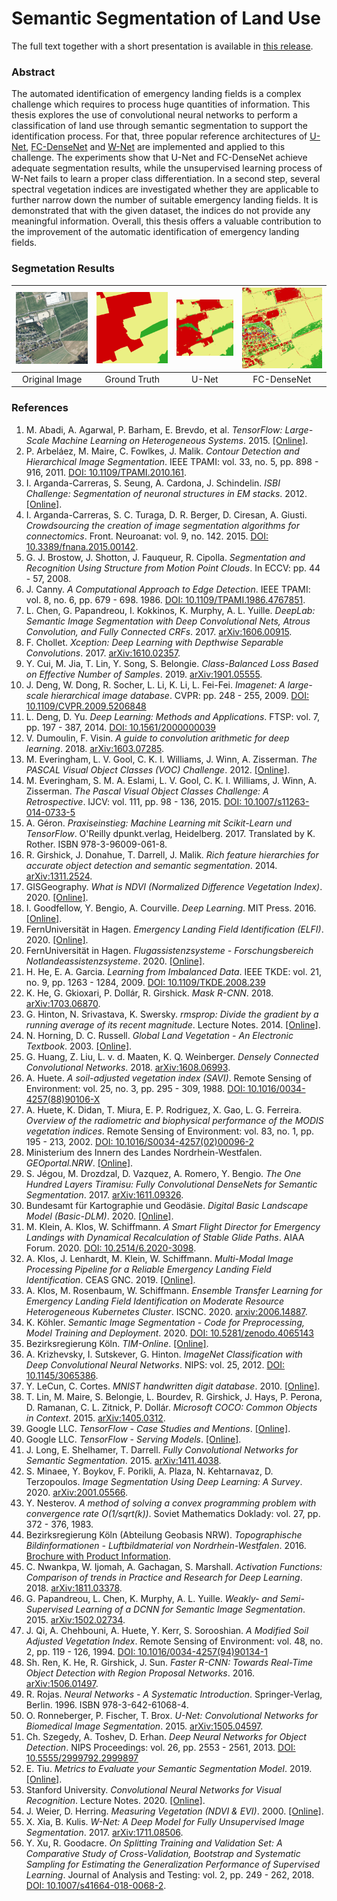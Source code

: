 # Semantic Segmentation of Land Use
The full text together with a short presentation is available in [this release](https://github.com/SchiffFlieger/semantic-segmentation-master-thesis/releases/tag/v255).

### Abstract
The automated identification of emergency landing fields is a complex challenge which requires to process huge quantities of information.
This thesis explores the use of convolutional neural networks to perform a classification of land use through semantic segmentation to support the identification process.
For that, three popular reference architectures of [U-Net](https://arxiv.org/abs/1505.04597), [FC-DenseNet](https://arxiv.org/abs/1611.09326) and [W-Net](https://arxiv.org/abs/1711.08506) are implemented and applied to this challenge.
The experiments show that U-Net and FC-DenseNet achieve adequate segmentation results, while the unsupervised learning process of W-Net fails to learn a proper class differentiation.
In a second step, several spectral vegetation indices are investigated whether they are applicable to further narrow down the number of suitable emergency landing fields.
It is demonstrated that with the given dataset, the indices do not provide any meaningful information.
Overall, this thesis offers a valuable contribution to the improvement of the automatic identification of emergency landing fields.

### Segmetation Results
| ![image](https://github.com/SchiffFlieger/semantic-segmentation-master-thesis/blob/master/latex/images/segmentation_discussion/images/1.png) | ![label](https://github.com/SchiffFlieger/semantic-segmentation-master-thesis/blob/master/latex/images/segmentation_discussion/labels/1.png) | ![unet](https://github.com/SchiffFlieger/semantic-segmentation-master-thesis/blob/master/latex/images/segmentation_discussion/unet/1.png) | ![densenet](https://github.com/SchiffFlieger/semantic-segmentation-master-thesis/blob/master/latex/images/segmentation_discussion/densenet/1.png) |
|:---:|:---:|:---:|:---:|
| Original Image | Ground Truth | U-Net | FC-DenseNet |

### References
1. M. Abadi, A. Agarwal, P. Barham, E. Brevdo, et al. _TensorFlow: Large-Scale Machine Learning on Heterogeneous Systems_. 2015. [[Online]](https://tensorflow.org).
1. P. Arbeláez, M. Maire, C. Fowlkes, J. Malik. _Contour Detection and Hierarchical Image Segmentation_. IEEE TPAMI: vol. 33, no. 5, pp. 898 - 916, 2011. [DOI: 10.1109/TPAMI.2010.161](https://doi.org/10.1109/tpami.2010.161).
1. I. Arganda-Carreras, S. Seung, A. Cardona, J. Schindelin. _ISBI Challenge: Segmentation of neuronal structures in EM stacks_. 2012. [[Online]](http://brainiac2.mit.edu/isbi_challenge/).
1. I. Arganda-Carreras, S. C. Turaga, D. R. Berger, D. Ciresan, A. Giusti. _Crowdsourcing the creation of image segmentation algorithms for connectomics_. Front. Neuroanat: vol. 9, no. 142. 2015. [DOI: 10.3389/fnana.2015.00142](https://doi.org/10.3389/fnana.2015.00142).
1. G. J. Brostow, J. Shotton, J. Fauqueur, R. Cipolla. _Segmentation and Recognition Using Structure from Motion Point Clouds_. In ECCV: pp. 44 - 57, 2008.
1. J. Canny. _A Computational Approach to Edge Detection_. IEEE TPAMI: vol. 8, no. 6, pp. 679 - 698. 1986. [DOI: 10.1109/TPAMI.1986.4767851](https://doi.org/10.1109/TPAMI.1986.4767851). 
1. L. Chen, G. Papandreou, I. Kokkinos, K. Murphy, A. L. Yuille. _DeepLab: Semantic Image Segmentation with Deep Convolutional Nets, Atrous Convolution, and Fully Connected CRFs_. 2017. [arXiv:1606.00915](https://arxiv.org/abs/1606.00915).
1. F. Chollet. _Xception: Deep Learning with Depthwise Separable Convolutions_. 2017. [arXiv:1610.02357](https://arxiv.org/abs/1610.02357).
1. Y. Cui, M. Jia, T. Lin, Y. Song, S. Belongie. _Class-Balanced Loss Based on Effective Number of Samples_. 2019. [arXiv:1901.05555](https://arxiv.org/abs/1901.05555).
1. J. Deng, W. Dong, R. Socher, L. Li, K. Li, L. Fei-Fei. _Imagenet: A large-scale hierarchical image database_. CVPR: pp. 248 - 255, 2009. [DOI: 10.1109/CVPR.2009.5206848](https://ieeexplore.ieee.org/document/5206848/citations)
1. L. Deng, D. Yu. _Deep Learning: Methods and Applications_. FTSP: vol. 7, pp. 197 - 387, 2014. [DOI: 10.1561/2000000039](http://dx.doi.org/10.1561/2000000039)
1. V. Dumoulin, F. Visin. _A guide to convolution arithmetic for deep learning_. 2018. [arXiv:1603.07285](https://arxiv.org/abs/1603.07285).
1. M. Everingham, L. V. Gool, C. K. I. Williams, J. Winn, A. Zisserman. _The PASCAL Visual Object Classes (VOC) Challenge_. 2012. [[Online]](http://host.robots.ox.ac.uk/pascal/VOC/voc2012/).
1. M. Everingham, S. M. A. Eslami, L. V. Gool, C. K. I. Williams, J. Winn, A. Zisserman. _The Pascal Visual Object Classes Challenge: A Retrospective_. IJCV: vol. 111, pp. 98 - 136, 2015. [DOI: 10.1007/s11263-014-0733-5](https://doi.org/10.1007/s11263-014-0733-5)
1. A. Géron. _Praxiseinstieg: Machine Learning mit Scikit-Learn und TensorFlow_. O'Reilly dpunkt.verlag, Heidelberg. 2017. Translated by K. Rother. ISBN 978-3-96009-061-8.
1. R. Girshick, J. Donahue, T. Darrell, J. Malik. _Rich feature hierarchies for accurate object detection and semantic segmentation_. 2014. [arXiv:1311.2524](https://arxiv.org/abs/1311.2524).
1.  GISGeography. _What is NDVI (Normalized Difference Vegetation Index)_. 2020. [[Online]](https://gisgeography.com/ndvi-normalized-difference-vegetation-index/).
1. I. Goodfellow, Y. Bengio, A. Courville. _Deep Learning_. MIT Press. 2016. [[Online]](http://www.deeplearningbook.org).
1. FernUniversität in Hagen. _Emergency Landing Field Identification (ELFI)_. 2020. [[Online]](https://www.fernuni-hagen.de/rechnerarchitektur/forschung/fas-elfi.shtml).
1. FernUniversität in Hagen. _Flugassistenzsysteme - Forschungsbereich Notlandeassistenzsysteme_. 2020. [[Online]](https://www.fernuni-hagen.de/rechnerarchitektur/forschung/fas.shtml).
1. H. He, E. A. Garcia. _Learning from Imbalanced Data_. IEEE TKDE: vol. 21, no. 9, pp. 1263 - 1284, 2009. [DOI: 10.1109/TKDE.2008.239](https://doi.org/10.1109/TKDE.2008.239)
1. K. He, G. Gkioxari, P. Dollár, R. Girshick. _Mask R-CNN_. 2018. [arXiv:1703.06870](https://arxiv.org/abs/1703.06870).
1. G. Hinton, N. Srivastava, K. Swersky. _rmsprop: Divide the gradient by a running average of its recent magnitude_. Lecture Notes. 2014. [[Online]](https://www.cs.toronto.edu/~tijmen/csc321/).
1. N. Horning, D. C. Russell. _Global Land Vegetation - An Electronic Textbook_. 2003. [[Online]](http://www.ccpo.odu.edu/SEES/veget/vg_class.htm).
1. G. Huang, Z. Liu, L. v. d. Maaten, K. Q. Weinberger. _Densely Connected Convolutional Networks_. 2018. [arXiv:1608.06993](https://arxiv.org/abs/1608.06993).
1. A. Huete. _A soil-adjusted vegetation index (SAVI)_. Remote Sensing of Environment: vol. 25, no. 3, pp. 295 - 309, 1988. [DOI: 10.1016/0034-4257(88)90106-X](https://doi.org/10.1016/0034-4257(88)90106-X)
1. A. Huete, K. Didan, T. Miura, E. P. Rodriguez, X. Gao, L. G. Ferreira. _Overview of the radiometric and biophysical performance of the MODIS vegetation indices_. Remote Sensing of Environment: vol. 83, no. 1, pp. 195 - 213, 2002. [DOI: 10.1016/S0034-4257(02)00096-2](https://doi.org/10.1016/S0034-4257(02)00096-2)
1. Ministerium des Innern des Landes Nordrhein-Westfalen. _GEOportal.NRW_. [[Online]](https://www.geoportal.nrw/).
1. S. Jégou, M. Drozdzal, D. Vazquez, A. Romero, Y. Bengio. _The One Hundred Layers Tiramisu: Fully Convolutional DenseNets for Semantic Segmentation_. 2017. [arXiv:1611.09326](https://arxiv.org/abs/1611.09326).
1. Bundesamt für Kartographie und Geodäsie. _Digital Basic Landscape Model (Basic-DLM)_. 2020. [[Online]](https://sg.geodatenzentrum.de/web_public/gdz/dokumentation/eng/basis-dlm_eng.pdf).
1. M. Klein, A. Klos, W. Schiffmann. _A Smart Flight Director for Emergency Landings with Dynamical Recalculation of Stable Glide Paths_. AIAA Forum. 2020. [DOI: 10.2514/6.2020-3098](https://doi.org/10.2514/6.2020-3098).
1. A. Klos, J. Lenhardt, M. Klein, W. Schiffmann. _Multi-Modal Image Processing Pipeline for a Reliable Emergency Landing Field Identification_. CEAS GNC. 2019. [[Online]](https://www.researchgate.net/publication/335950509_Multi-Modal_Image_Processing_Pipeline_for_a_Reliable_Emergency_Landing_Field_Identification).
1. A. Klos, M. Rosenbaum, W. Schiffmann. _Ensemble Transfer Learning for Emergency Landing Field Identification on Moderate Resource Heterogeneous Kubernetes Cluster_. ISCNC. 2020. [arxiv:2006.14887](https://arxiv.org/abs/2006.14887).
1. K. Köhler. _Semantic Image Segmentation - Code for Preprocessing, Model Training and Deployment_. 2020. [DOI: 10.5281/zenodo.4065143](https://doi.org/10.5281/zenodo.4065143)
1. Bezirksregierung Köln. _TIM-Online_. [[Online]](https://www.tim-online.nrw.de/tim-online2/).
1. A. Krizhevsky, I. Sutskever, G. Hinton. _ImageNet Classification with Deep Convolutional Neural Networks_. NIPS: vol. 25, 2012. [DOI: 10.1145/3065386](https://www.researchgate.net/deref/http%3A%2F%2Fdx.doi.org%2F10.1145%2F3065386).
1. Y. LeCun, C. Cortes. _MNIST handwritten digit database_. 2010. [[Online]](http://yann.lecun.com/exdb/mnist/).
1. T. Lin, M. Maire, S. Belongie, L. Bourdev, R. Girshick, J. Hays, P. Perona, D. Ramanan, C. L. Zitnick, P. Dollár. _Microsoft COCO: Common Objects in Context_. 2015. [arXiv:1405.0312](https://arxiv.org/abs/1405.0312).
1. Google LLC. _TensorFlow - Case Studies and Mentions_. [[Online]](https://www.tensorflow.org/about/case-studies).
1. Google LLC. _TensorFlow - Serving Models_. [[Online]](https://www.tensorflow.org/tfx/guide/serving).
1. J. Long, E. Shelhamer, T. Darrell. _Fully Convolutional Networks for Semantic Segmentation_. 2015. [arXiv:1411.4038](https://arxiv.org/abs/1411.4038).
1. S. Minaee, Y. Boykov, F. Porikli, A. Plaza, N. Kehtarnavaz, D. Terzopoulos. _Image Segmentation Using Deep Learning: A Survey_. 2020. [arXiv:2001.05566](https://arxiv.org/abs/2001.05566).
1. Y. Nesterov. _A method of solving a convex programming problem with convergence rate O(1/sqrt(k))_. Soviet Mathematics Doklady: vol. 27, pp. 372 - 376, 1983.
1. Bezirksregierung Köln (Abteilung Geobasis NRW). _Topographische Bildinformationen - Luftbildmaterial von Nordrhein-Westfalen_. 2016. [Brochure with Product Information](https://docplayer.org/20323511-Topographische-bildinformationen-luftbildmaterial-von-nordrhein-westfalen.html).
1. C. Nwankpa, W. Ijomah, A. Gachagan, S. Marshall. _Activation Functions: Comparison of trends in Practice and Research for Deep Learning_. 2018. [arXiv:1811.03378](https://arxiv.org/abs/1811.03378).
1. G. Papandreou, L. Chen, K. Murphy, A. L. Yuille. _Weakly- and Semi-Supervised Learning of a DCNN for Semantic Image Segmentation_. 2015. [arXiv:1502.02734](https://arxiv.org/abs/1502.02734).
1. J. Qi, A. Chehbouni, A. Huete, Y. Kerr, S. Sorooshian. _A Modified Soil Adjusted Vegetation Index_. Remote Sensing of Environment: vol. 48, no. 2, pp. 119 - 126, 1994. [DOI: 10.1016/0034-4257(94)90134-1](https://doi.org/10.1016/0034-4257(94)90134-1)
1. Sh. Ren, K. He, R. Girshick, J. Sun. _Faster R-CNN: Towards Real-Time Object Detection with Region Proposal Networks_. 2016. [arXiv:1506.01497](https://arxiv.org/abs/1506.01497).
1. R. Rojas. _Neural Networks - A Systematic Introduction_. Springer-Verlag, Berlin. 1996. ISBN 978-3-642-61068-4.
1. O. Ronneberger, P. Fischer, T. Brox. _U-Net: Convolutional Networks for Biomedical Image Segmentation_. 2015. [arXiv:1505.04597](https://arxiv.org/abs/1505.04597).
1. Ch. Szegedy, A. Toshev, D. Erhan. _Deep Neural Networks for Object Detection_. NIPS Proceedings: vol. 26, pp. 2553 - 2561, 2013. [DOI: 10.5555/2999792.2999897](https://dl.acm.org/doi/10.5555/2999792.2999897)
1. E. Tiu. _Metrics to Evaluate your Semantic Segmentation Model_. 2019. [[Online]](https://towardsdatascience.com/metrics-to-evaluate-your-semantic-segmentation-model-6bcb99639aa2).
1. Stanford University. _Convolutional Neural Networks for Visual Recognition_. Lecture Notes. 2020. [[Online]](https://cs231n.github.io/).
1. J. Weier, D. Herring. _Measuring Vegetation (NDVI \& EVI)_. 2000. [[Online]](https://earthobservatory.nasa.gov/features/MeasuringVegetation).
1. X. Xia, B. Kulis. _W-Net: A Deep Model for Fully Unsupervised Image Segmentation_. 2017. [arXiv:1711.08506](https://arxiv.org/abs/1711.08506).
1. Y. Xu, R. Goodacre. _On Splitting Training and Validation Set: A Comparative Study of Cross-Validation,  Bootstrap and Systematic Sampling for Estimating the Generalization Performance of Supervised Learning_. Journal of Analysis and Testing: vol. 2, pp. 249 - 262, 2018. [DOI: 10.1007/s41664-018-0068-2](https://doi.org/10.1007/s41664-018-0068-2).
